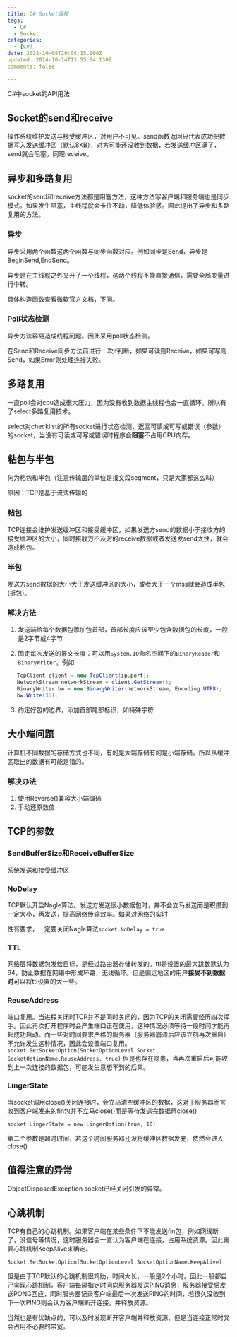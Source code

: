 ```yaml
---
title: C# Socket编程
tags:
  - C#
  - Socket
categories:
  - [C#]
date: 2023-10-08T20:04:15.000Z
updated: 2024-10-14T13:55:04.130Z
comments: false

---
```

C#中socket的API用法
<!--more-->
## Socket的send和receive

操作系统维护发送与接受缓冲区，对用户不可见。send函数返回只代表成功把数据写入发送缓冲区（默认8KB），对方可能还没收到数据，若发送缓冲区满了，send就会阻塞。同理receive。

## 异步和多路复用

socket的send和receive方法都是阻塞方法，这种方法写客户端和服务端也是同步模式。如果发生阻塞，主线程就会卡住不动，降低体验感。因此提出了异步和多路复用的方法。

### 异步

异步采用两个函数这两个函数与同步函数对应。例如同步是Send，异步是BeginSend,EndSend。

异步是在主线程之外又开了一个线程，这两个线程不能直接通信，需要全局变量进行中转。

具体构造函数查看微软官方文档，下同。

### Poll状态检测

异步方法容易造成线程问题。因此采用poll状态检测。

在Send和Receive同步方法前进行一次if判断，如果可读则Receive，如果可写则Send，如果Error则处理连接失败。

## 多路复用

一直poll会对cpu造成很大压力，因为没有收到数据主线程也会一直循环。所以有了select多路复用技术。

select对checklist的所有socket进行状态检测，返回可读或可写或错误（参数）的socket，当没有可读或可写或错误时程序会**阻塞**不占用CPU内存。

## 粘包与半包

何为粘包和半包（注意传输层的单位是报文段segment，只是大家都这么叫）

原因：TCP是基于流式传输的

### 粘包

TCP连接会维护发送缓冲区和接受缓冲区，如果发送方send的数据小于接收方的接受缓冲区的大小，同时接收方不及时的receive数据或者发送发send太快，就会造成粘包。

### 半包

发送方send数据的大小大于发送缓冲区的大小，或者大于一个mss就会造成半包(拆包)。

### 解决方法

1. 发送端给每个数据包添加包首部，首部长度应该至少包含数据包的长度，一般是2字节或4字节

2. 固定每次发送的报文长度：可以用`System.IO`命名空间下的`BinaryReader`和`BinaryWriter`，例如

```c#
   TcpClient client = new TcpClient(ip,port);
   NetworkStream networkStream = client.GetStream();
   BinaryWriter bw = new BinaryWriter(networkStream, Encoding.UTF8);
   bw.Write(35);
```

3. 约定好包的边界，添加首部尾部标识，如特殊字符

## 大小端问题

计算机不同数据的存储方式也不同，有的是大端存储有的是小端存储。所以从缓冲区取出的数据有可能是错的。

### 解决办法

1. 使用Reverse()兼容大小端编码
2. 手动还原数值

## TCP的参数

### SendBufferSize和ReceiveBufferSize

系统发送和接受缓冲区

### NoDelay

TCP默认开启Nagle算法。发送方发送很小数据包时，并不会立马发送而是积攒到一定大小，再发送，提高网络传输效率。如果对网络的实时

性有要求，一定要关闭Nagle算法`socket.NoDelay = true`

### TTL

网络层将数据包发给目标，是经过路由器存储转发的。ttl是设置的最大跳数默认为64，防止数据在网络中形成环路，无线循环。但是偏远地区的用户**接受不到数据时**可以将ttl设置的大一些。

### ReuseAddress

端口复用。当进程关闭时TCP并不是同时关闭的，因为TCP的关闭需要经历四次挥手。因此再次打开程序时会产生端口正在使用，这种情况必须等待一段时间才能再起成功启动。而一些对时间要求严格的服务器（服务器崩溃后应该立刻再次重启）不允许发生这种情况，因此会设置端口复用。`socket.SetSocketOption(SocketOptionLevel.Socket, SocketOptionName.ReuseAddress, true)`
但是也存在隐患，当再次重启后可能收到上一次连接的数据包，可能发生意想不到的后果。

### LingerState

当socket调用close()关闭连接时，会立马清空缓冲区的数据，这对于服务器而言收到客户端发来的fin包并不立马close()而是等待发送完数据再close()

`socket.LingerState = new LingerOption(true, 10)`

第二个参数是超时时间，若这个时间服务器还没将缓冲区数据发完，依然会进入close()

## 值得注意的异常

ObjectDisposedException socket已经关闭引发的异常。

## 心跳机制

TCP有自己的心跳机制。如果客户端在某些条件下不能发送fin包，例如网线断了，没信号等情况，这时服务器会一直认为客户端在连接，占用系统资源。因此需要心跳机制KeepAlive来确定。

`Socket.SetSocketOption(SocketOptionLevel.SocketOptionName.KeepAlive)`

但是由于TCP默认的心跳机制很鸡肋，时间太长，一般是2个小时。因此一般都自己实现心跳机制，客户端每隔指定时间向服务器发送PING消息，服务器接受后发送PONG回应，同时服务器记录客户端最后一次发送PING的时间，若很久没收到下一次PING则会认为客户端断开连接，并释放资源。

当然也是有优缺点的，可以及时发现断开客户端并释放资源，但是当连接正常时又会占用不必要的带宽。